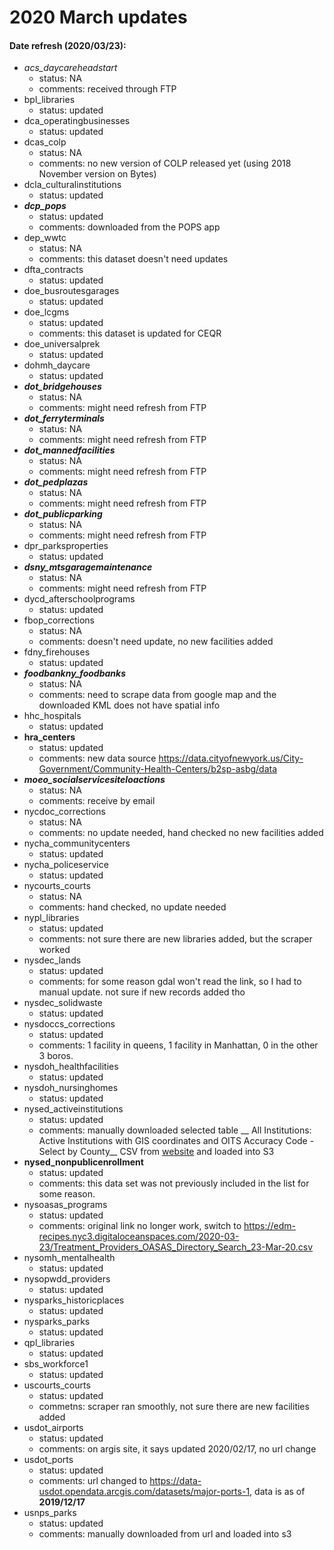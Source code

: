 # 2020 March updates
#### Date refresh (2020/03/23):
+ *acs_daycareheadstart*
    + status: NA
    + comments: received through FTP
+ bpl_libraries
    + status: updated
+ dca_operatingbusinesses
    + status: updated
+ dcas_colp
    + status: NA
    + comments: no new version of COLP released yet (using 2018 November version on Bytes)
+ dcla_culturalinstitutions
    + status: updated
+ *__dcp_pops__*
    + status: updated
    + comments: downloaded from the POPS app
+ dep_wwtc
    + status: NA
    + comments: this dataset doesn't need updates
+ dfta_contracts
    + status: updated
+ doe_busroutesgarages
    + status: updated
+ doe_lcgms
    + status: updated
    + comments: this dataset is updated for CEQR
+ doe_universalprek
    + status: updated
+ dohmh_daycare
    + status: updated
+ *__dot_bridgehouses__*
    + status: NA 
    + comments: might need refresh from FTP
+ *__dot_ferryterminals__*
    + status: NA 
    + comments: might need refresh from FTP
+ *__dot_mannedfacilities__*
    + status: NA 
    + comments: might need refresh from FTP
+ *__dot_pedplazas__*
    + status: NA 
    + comments: might need refresh from FTP
+ *__dot_publicparking__*
    + status: NA 
    + comments: might need refresh from FTP
+ dpr_parksproperties
    + status: updated
+ *__dsny_mtsgaragemaintenance__*
    + status: NA
    + comments: might need refresh from FTP
+ dycd_afterschoolprograms
    + status: updated
+ fbop_corrections
    + status: NA
    + comments: doesn't need update, no new facilities added
+ fdny_firehouses
    + status: updated
+ *__foodbankny_foodbanks__*
    + status: NA
    + comments: need to scrape data from google map and the downloaded KML does not have spatial info
+ hhc_hospitals
    + status: updated
+ __hra_centers__
    + status: updated
    + comments: new data source https://data.cityofnewyork.us/City-Government/Community-Health-Centers/b2sp-asbg/data
+ *__moeo_socialservicesiteloactions__*
    + status: NA
    + comments: receive by email
+ nycdoc_corrections
    + status: NA
    + comments: no update needed, hand checked no new facilities added
+ nycha_communitycenters
    + status: updated
+ nycha_policeservice
    + status: updated
+ nycourts_courts
    + status: NA
    + comments: hand checked, no update needed
+ nypl_libraries
    + status: updated
    + comments: not sure there are new libraries added, but the scraper worked
+ nysdec_lands
    + status: updated
    + comments: for some reason gdal won't read the link, so I had to manual update. not sure if new records added tho
+ nysdec_solidwaste
    + status: updated
+ nysdoccs_corrections
    + status: updated
    + comments: 1 facility in queens, 1 facility in Manhattan, 0 in the other 3 boros. 
+ nysdoh_healthfacilities
    + status: updated
+ nysdoh_nursinghomes
    + status: updated
+ nysed_activeinstitutions
    + status: updated
    + comments: manually downloaded selected table __  All Institutions: Active Institutions with GIS coordinates and OITS Accuracy Code - Select by County__ CSV from [website](https://eservices.nysed.gov/sedreports/list?id=1) and loaded into S3
+ __nysed_nonpublicenrollment__
    + status: updated
    + comments: this data set was not previously included in the list for some reason. 
+ nysoasas_programs
    + status: updated
    + comments: original link no longer work, switch to https://edm-recipes.nyc3.digitaloceanspaces.com/2020-03-23/Treatment_Providers_OASAS_Directory_Search_23-Mar-20.csv
+ nysomh_mentalhealth
    + status: updated
+ nysopwdd_providers
    + status: updated
+ nysparks_historicplaces
    + status: updated
+ nysparks_parks
    + status: updated
+ qpl_libraries
    + status: updated
+ sbs_workforce1
    + status: updated
+ uscourts_courts
    + status: updated
    + commetns: scraper ran smoothly, not sure there are new facilities added
+ usdot_airports
    + status: updated
    + comments: on argis site, it says updated 2020/02/17, no url change
+ usdot_ports
    + status: updated
    + comments: url changed to https://data-usdot.opendata.arcgis.com/datasets/major-ports-1, data is as of __2019/12/17__
+ usnps_parks
    + status: updated
    + comments: manually downloaded from url and loaded into s3